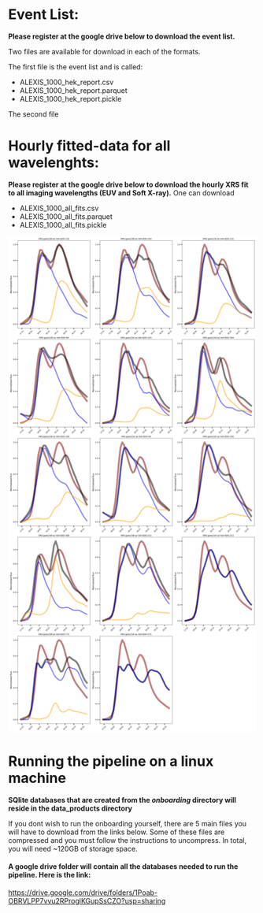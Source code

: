 # Event List:

**Please register at the google drive below to download the event list.**

Two files are available for download in each of the formats. 

The first file is the event list and is called: 

- ALEXIS_1000_hek_report.csv
- ALEXIS_1000_hek_report.parquet
- ALEXIS_1000_hek_report.pickle

The second file 

# Hourly fitted-data for all wavelenghts:
**Please register at the google drive below to download the hourly XRS fit to all imaging wavelengths (EUV and Soft X-ray).**
One can download 

 - ALEXIS_1000_all_fits.csv
 - ALEXIS_1000_all_fits.parquet
 - ALEXIS_1000_all_fits.pickle


 <center>
   <img src="./github_images/all_fits.jpg" alt="alt text" width="800">
 </center>

# Running the pipeline on a linux machine
**SQlite databases that are created from the *onboarding* directory will reside in the data_products directory**

 If you dont wish to run the onboarding yourself, there are 5 main files you will have to download from the links below. Some of these files are compressed and you must follow the instructions to uncompress. In total, you will need ~120GB of storage space.

#### A google drive folder will contain all the databases needed to run the pipeline. Here is the link: 

https://drive.google.com/drive/folders/1Poab-OBRVLPP7vvu2RProglKGupSsCZO?usp=sharing
